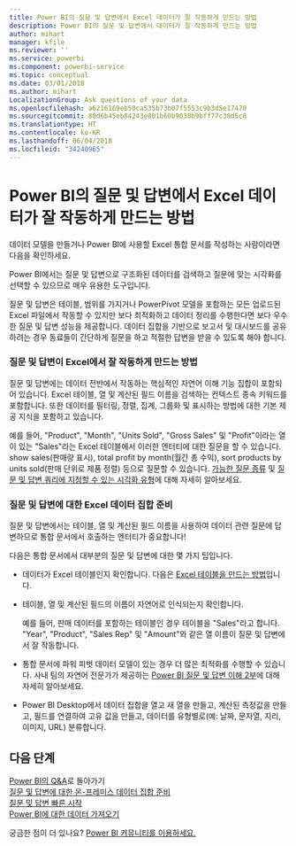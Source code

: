 ```yaml
---
title: Power BI의 질문 및 답변에서 Excel 데이터가 잘 작동하게 만드는 방법
description: Power BI의 질문 및 답변에서 데이터가 잘 작동하게 만드는 방법
author: mihart
manager: kfile
ms.reviewer: ''
ms.service: powerbi
ms.component: powerbi-service
ms.topic: conceptual
ms.date: 03/01/2018
ms.author: mihart
LocalizationGroup: Ask questions of your data
ms.openlocfilehash: a6216169eb50ca535b73b07f5553c9b3d5e17470
ms.sourcegitcommit: 80d6b45eb84243e801b60b9038b9bff77c30d5c8
ms.translationtype: HT
ms.contentlocale: ko-KR
ms.lasthandoff: 06/04/2018
ms.locfileid: "34240965"
---
```

# <a name="how-to-make-your-excel-data-work-well-with-qa-in-power-bi"></a>Power BI의 질문 및 답변에서 Excel 데이터가 잘 작동하게 만드는 방법
데이터 모델을 만들거나 Power BI에 사용할 Excel 통합 문서를 작성하는 사람이라면 다음을 확인하세요.

Power BI에서는 질문 및 답변으로 구조화된 데이터를 검색하고 질문에 맞는 시각화를 선택할 수 있으므로 매우 유용한 도구입니다.   

질문 및 답변은 테이블, 범위를 가지거나 PowerPivot 모델을 포함하는 모든 업로드된 Excel 파일에서 작동할 수 있지만 보다 최적화하고 데이터 정리를 수행한다면 보다 우수한 질문 및 답변 성능을 제공합니다.  데이터 집합을 기반으로 보고서 및 대시보드를 공유하려는 경우 동료들이 간단하게 질문을 하고 적절한 답변을 받을 수 있도록 해야 합니다.

### <a name="how-qa-works-with-excel"></a>질문 및 답변이 Excel에서 잘 작동하게 만드는 방법
질문 및 답변에는 데이터 전반에서 작동하는 핵심적인 자연어 이해 기능 집합이 포함되어 있습니다. Excel 테이블, 열 및 계산된 필드 이름을 검색하는 컨텍스트 종속 키워드를 포함합니다. 또한 데이터를 필터링, 정렬, 집계, 그룹화 및 표시하는 방법에 대한 기본 제공 지식을 포함하고 있습니다. 

예를 들어, "Product", "Month", "Units Sold", "Gross Sales" 및 "Profit"이라는 열이 있는 "Sales"라는 Excel 테이블에서 이러한 엔터티에 대한 질문을 할 수 있습니다.  show sales(판매량 표시), total profit by month(월간 총 수익), sort products by units sold(판매 단위로 제품 정렬) 등으로 질문할 수 있습니다. [가능한 질문 종류](power-bi-q-and-a.md) 및 [질문 및 답변 쿼리에 지정할 수 있는 시각화 유형](power-bi-visualization-types-for-reports-and-q-and-a.md)에 대해 자세히 알아보세요.

### <a name="prepare-an-excel-dataset-for-qa"></a>질문 및 답변에 대한 Excel 데이터 집합 준비
질문 및 답변에서는 테이블, 열 및 계산된 필드 이름을 사용하여 데이터 관련 질문에 답변하므로 통합 문서에서 호출하는 엔터티가 중요합니다!

다음은 통합 문서에서 대부분의 질문 및 답변에 대한 몇 가지 팁입니다.

* 데이터가 Excel 테이블인지 확인합니다. 다음은 [Excel 테이블을 만드는 방법](https://support.office.com/article/Create-an-Excel-table-in-a-worksheet-e81aa349-b006-4f8a-9806-5af9df0ac664?ui=en-US&rs=en-US&ad=US)입니다.
* 테이블, 열 및 계산된 필드의 이름이 자연어로 인식되는지 확인합니다.
  
  예를 들어, 판매 데이터를 포함하는 테이블인 경우 테이블을 "Sales"라고 합니다. "Year", "Product", "Sales Rep" 및 "Amount"와 같은 열 이름이 질문 및 답변에서 잘 작동합니다.

* 통합 문서에 파워 피벗 데이터 모델이 있는 경우 더 많은 최적화를 수행할 수 있습니다. 사내 팀의 자연어 전문가가 제공하는 [Power BI 질문 및 답변 이해 2부](http://blogs.msdn.com/b/powerbi/archive/2014/02/27/demystifying-power-bi-q-amp-a-part-2.aspx)에 대해 자세히 알아보세요.

* Power BI Desktop에서 데이터 집합을 열고 새 열을 만들고, 계산된 측정값을 만들고, 필드를 연결하여 고유 값을 만들고, 데이터를 유형별로(예: 날짜, 문자열, 지리, 이미지, URL) 분류합니다.

## <a name="next-steps"></a>다음 단계
[Power BI의 Q&A](power-bi-q-and-a.md)로 돌아가기  
[질문 및 답변에 대한 온-프레미스 데이터 집합 준비](service-q-and-a-direct-query.md)   
[질문 및 답변 빠른 시작](power-bi-visualization-introduction-to-q-and-a.md)  
[Power BI에 대한 데이터 가져오기](service-get-data.md)  

궁금한 점이 더 있나요? [Power BI 커뮤니티를 이용하세요.](http://community.powerbi.com/)

